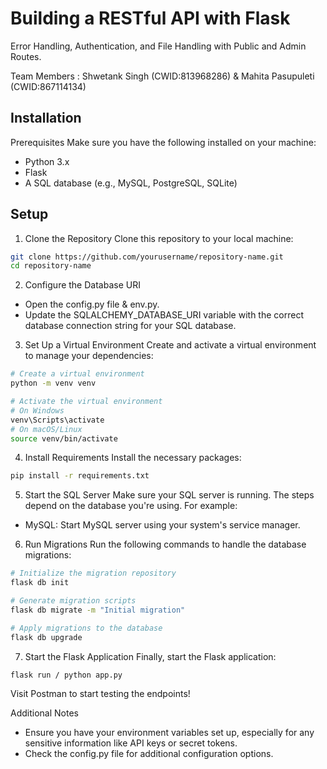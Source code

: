 
# Building a RESTful API with Flask

Error
Handling, Authentication, and File Handling with Public and Admin
Routes. 


Team Members :  Shwetank Singh (CWID:813968286) & Mahita Pasupuleti (CWID:867114134)


## Installation

Prerequisites
Make sure you have the following installed on your machine:
- Python 3.x
- Flask
- A SQL database (e.g., MySQL, PostgreSQL, SQLite)



    
## Setup

1. Clone the Repository
Clone this repository to your local machine:
```bash
git clone https://github.com/yourusername/repository-name.git
cd repository-name
```

2. Configure the Database URI
- Open the config.py file & env.py.
- Update the SQLALCHEMY_DATABASE_URI variable with the correct database connection string for your SQL database.


3. Set Up a Virtual Environment
Create and activate a virtual environment to manage your dependencies:
```bash
# Create a virtual environment
python -m venv venv

# Activate the virtual environment
# On Windows
venv\Scripts\activate
# On macOS/Linux
source venv/bin/activate
```

4. Install Requirements
Install the necessary packages:
```bash
pip install -r requirements.txt
```

5. Start the SQL Server
Make sure your SQL server is running. The steps depend on the database you're using. For example:
- MySQL: Start MySQL server using your system's service manager.


6. Run Migrations
Run the following commands to handle the database migrations:
```bash
# Initialize the migration repository
flask db init

# Generate migration scripts
flask db migrate -m "Initial migration"

# Apply migrations to the database
flask db upgrade
```

7. Start the Flask Application
Finally, start the Flask application:
```bash
flask run / python app.py
```
Visit Postman to start testing the endpoints!

Additional Notes
- Ensure you have your environment variables set up, especially for any sensitive information like API keys or secret tokens.
- Check the config.py file for additional configuration options.


